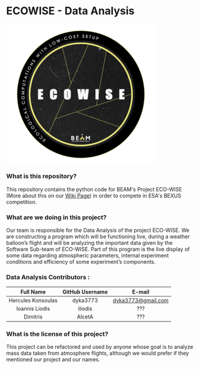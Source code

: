 # ECOWISE - Data Analysis

<img src="./Wiki%20Stuff/LOGO%20ECOWISE.png" alt="ECOWISE Logo" width="400"/>

### What is this repository?
This repository contains the python code for BEAM's Project ECO-WISE (More about this on our [Wiki Page](https://github.com/dyka3773/data-analysis-ecowise/wiki/)) in order to compete in ESA's BEXUS competition.

### What are we doing in this project?
Our team is responsible for the Data Analysis of the project ECO-WISE. We are constructing a program which will be functioning live, during a weather balloon’s flight and will be analyzing the important data given by the Software Sub-team of ECO-WISE. Part of this program is the live display of some data regarding atmospheric parameters, internal experiment conditions and efficiency of some experiment’s components.

### Data Analysis Contributors :

| Full Name          | GitHub Username | E-mail             |
| :----------------: | :-------------: | :----------------: |
| Hercules Konsoulas | dyka3773        | dyka3773@gmail.com | 
| Ioannis Liodis     | iliodis         | ???                | 
| Dimitris           | AlcetA          | ???                | 

### What is the license of this project?
This project can be refactored and used by anyone whose goal is to analyze mass data taken from atmosphere flights, although we would prefer if they mentioned our project and our names.
